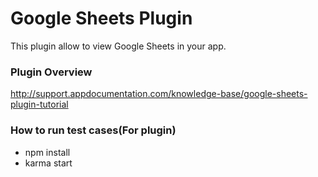 # Google Sheets Plugin 

This plugin allow to view Google Sheets in your app.

### Plugin Overview
http://support.appdocumentation.com/knowledge-base/google-sheets-plugin-tutorial


### How to run test cases(For plugin)
- npm install
- karma start
